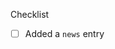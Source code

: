 <!--
Thank you for pull request.
Below are a few things we ask you kindly to self-check before getting a review. Remove checks that are not relevant.
-->
Checklist
* [ ] Added a ``news`` entry

<!--
Please note any issues this fixes using [closing keywords]( https://help.github.com/articles/closing-issues-using-keywords/ ):
-->

<!--
Please add any other relevant info below:
-->

